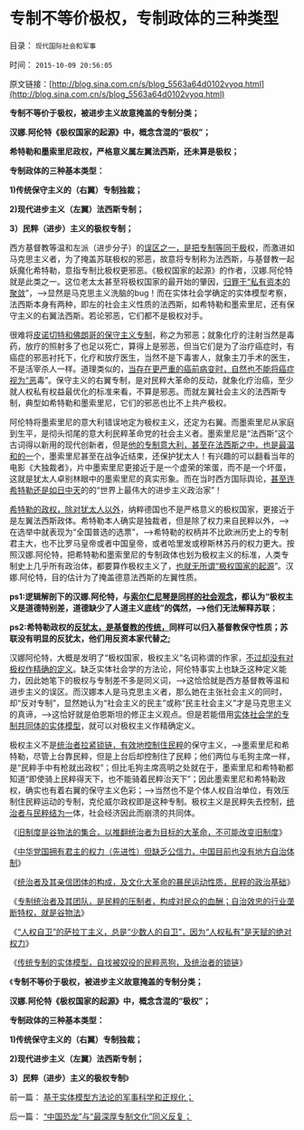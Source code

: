 # 专制不等价极权，专制政体的三种类型

目录： `现代国际社会和军事` 

时间： `2015-10-09 20:56:05` 

原文链接：[http://blog.sina.com.cn/s/blog_5563a64d0102vyoq.html](http://blog.sina.com.cn/s/blog_5563a64d0102vyoq.html)

**专制不等价于极权，被进步主义故意掩盖的专制分类；**

**汉娜.阿伦特《极权国家的起源》中，概念含混的“极权”；**

**希特勒和墨索里尼政权，严格意义属左翼法西斯，还未算是极权；**

**专制政体的三种基本类型：**

**1)传统保守主义的（右翼）专制独裁；**

**2)现代进步主义（左翼）法西斯专制；**

**3）民粹（进步）主义的极权专制；**

西方基督教等温和左派（进步分子）的[误区之一，是把专制等同于极](../../../2015/9/28/重放阿拉伯之春，美英法进步主义干涉的十字军；.md)权，而激进如马克思主义者，为了掩盖苏联极权的邪恶，故意将专制称为法西斯，与基督教一起妖魔化希特勒，意指专制比极权更邪恶。《极权国家的起源》的作者，汉娜.阿伦特就是此类之一。这位老太太甚至将极权国家的最开始的肇因，[归罪于“私有资本的聚敛](../../../2011/6/17/逐利的资本保证了物美价廉高安全性.md)”，——>显然是马克思主义洗脑的bug！而在实体社会学确定的实体模型考察，法西斯本身有两种，即左的社会主义性质的法西斯，如希特勒和墨索里尼，还有保守主义的右翼法西斯。若论邪恶，它们都不是极权对手。

很难将[皮诺切特和佛朗哥的保守主义专制](../../../2012/2/17/革命是害怕被澄清的暴力建构，皮诺切特和阿连德.md)，称之为邪恶；就象化疗的注射当然是毒药，放疗的照射多了也足以死亡，算得上是邪恶，但当它们是为了治疗癌症时，有癌症的邪恶衬托下，化疗和放疗医生，当然不是下毒害人，就象主刀手术的医生，不是活宰杀人一样。道理类似的，[当存在更严重的癌前病变时，自然也不能将癌症视为“恶](../../../2015/2/15/忽视癌症定理的客观性，理想主义注定沦为邪恶.md)毒”。保守主义的右翼专制，是对民粹大革命的反动，就象化疗治癌，至少就人权私有权益最优化的标准来看，不算是邪恶。而就左翼社会主义的法西斯专制，典型如希特勒和墨索里尼，它们的邪恶也比不上共产极权。

阿伦特将墨索里尼的意大利错误地定为极权主义，还定为右翼。而墨索里尼从家庭到生平，是彻头彻尾的意大利民粹革命党的社会主义者。墨索里尼是“法西斯”这个古词得以新用的现代创新者，但是[他的专制意大利，甚至在法西斯之中，也是最温和的一](../../../2014/10/24/高桥是清和墨索里尼,第一批跳出金本位陷阱的政治家.md)个，墨索里尼甚至在战争近结束，还保护犹太人！有兴趣的可以翻看当年的电影《大独裁者》，片中墨索里尼更接近于是一个虚荣的笨蛋，而不是一个坏蛋，这就是犹太人卓别林眼中的墨索里尼的真实形象。而在当时西方国际舆论，[甚至连希特勒还是如日中天](../../../2011/3/12/“妖魔化希特勒”掩盖了危险的社会规律.md)的的“世界上最伟大的进步主义政治家”！

[希特勒的政权，除对犹太人以外](../../../2015/8/21/希特勒不是纳粹思想之源，不可能独自决定极端性政策；.md)，纳粹德国也不是严格意义的极权国家，更接近于是左翼法西斯政体。希特勒本人确实是独裁者，但是除了权力来自民粹以外，——>在选举中就表现为“全国普选的选票”，——>希特勒的权柄并不比欧洲历史上的专制君主大，也不比罗马皇帝或者中国皇帝，或者哈里发或穆斯林苏丹的权力更大。按照汉娜.阿伦特，把希特勒和墨索里尼的专制政体也划为极权主义的标准，人类专制史上几乎所有政治体，都要算作极权主义了，[也就无所谓“极权国家的起源](../../../2013/1/3/极权主义即“居安思危的集体主义传统”，马丁神父和汉娜.阿伦特.md)”。汉娜.阿伦特，目的估计为了掩盖德意法西斯的左翼性质。

**ps1:逻辑解剖下的汉娜.阿伦特，与[索尔仁尼琴是同样的社会观念](../../../2010/2/12/个人主义对哲学的实证基础的变化.md)，都认为“极权主义是道德特别差，道德缺少了人道主义底线”的偶然，——>他们无法解释苏联**；

**ps2:希特勒政权的[反犹太，是基督教的传统，](../../../2011/8/27/基督教的反犹主义和马克思主义.md)同样可以归入基督教保守性质；苏联没有明显的反犹太，他们用反资本家代替之;**

汉娜阿伦特，大概是发明了“极权国家，极权主义”名词称谓的作家，[不过却没有对极权作精确的定义](../../../2015/5/24/科学最大的敌人是信仰，其次是中庸.md)。缺乏实体社会学的方法论，阿伦特事实上也缺乏这种定义能力，因此她笔下的极权与专制差不多是同义词，——>这恰恰就是西方基督教等温和进步主义的误区。而汉娜本人是马克思主义者，那么她在主张社会主义的同时，却“反对专制”，显然她认为“社会主义的民主”或称“民主社会主义”才是马克思主义的真谛，——>这恰好就是伯恩斯坦的修正主义观点。但是若能借用[实体社会学的专制共同体的实体模型](../../../2015/10/7/理解选举的局限性，逻辑统一全人类民主的共同起点；.md)，就可以对极权主义作精确定义。

极权主义不是[统治者拉紧锁链，有效地控制住民粹](../../../2015/10/6/所有专制都是多数人暴政，所有暴政，都起源于民主制度.md)的保守主义，——>墨索里尼和希特勒，尽管上台靠民粹，但是上台后却控制住了民粹；他们两位与毛狗主席一样，是“民粹手中有枪就出政权”；但比毛狗主席高明之处就在于，墨索里尼和希特勒都知道“即使骑上民粹得天下，也不能骑着民粹治天下”；因此墨索里尼和希特勒政权，确实也有着右翼的保守主义色彩；——>当然也不是个体人权自治单位，有效压制住民粹运动的专制，克伦威尔政权即是这种专制。极权主义是民粹失去控制，[统治者与民粹结为一](../../../2012/3/17/文革的本意是好的，才是最可怕的.md)体，社会经济因此而崩溃的共同体。

《[旧制度是谷物法的集合，以推翻统治者为目标的大革命，不可能改变旧制度](../../../2015/9/29/统治者不是谷物法，也不是特殊利益集团，大革命不可能改变旧制度.md)》

《[中华党国拥有君主的权力（先进性）但缺乏公信力，中国目前也没有地方自治体制](../../../2015/9/30/中国现实条件，根本没有“司法独立，三权分立”可能性；.md)》

《[统治者及其亲信团体的构成，及文化大革命的暴民运动性质，民粹的政治基础](../../../2015/10/4/理解若干历史问题的决议，对执政合法性的补救.md)》

《[专制统治者及其团队，是民粹的压制者，构成对民众的血酬；自治效忠的行业垄断特权，就是谷物法](../../../2015/10/5/传统专制统治的实体模型，迥异于基督教马恩毛孔儒的误解；.md)》

《[“人权自卫”的萨拉丁主义，总是“少数人的自卫”，因为“人权私有”是天赋的绝对权力](../../../2015/10/6/所有专制都是多数人暴政，所有暴政，都起源于民主制度.md)》

《[传统专制的实体模型，自找被奴役的民粹恶狗，及统治者的锁链](../../../2015/10/8/自找被奴役的民粹恶狗，及统治者的锁链；.md)》

《**专制不等价于极权，被进步主义故意掩盖的专制分类；**

**汉娜.阿伦特《极权国家的起源》中，概念含混的“极权”；**

**专制政体的三种基本类型：**

**1)传统保守主义的（右翼）专制独裁；**

**2)现代进步主义（左翼）法西斯专制；**

**3）民粹（进步）主义的极权专制**》

前一篇： [基于实体模型方法论的军事科学和正规化；](../../../2015/10/12/基于实体模型方法论的军事科学和正规化；.md)

后一篇： [“中国恐龙”与“最深厚专制文化”同义反复；](../../../2015/10/6/“中国恐龙”与“最深厚专制文化”同义反复；.md)

